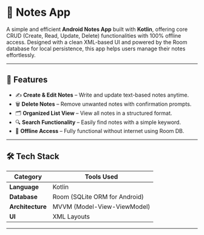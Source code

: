 # 📝 Notes App

A simple and efficient **Android Notes App** built with **Kotlin**, offering core CRUD (Create, Read, Update, Delete) functionalities with 100% offline access. Designed with a clean XML-based UI and powered by the Room database for local persistence, this app helps users manage their notes effortlessly.

---

## 🚀 Features

- ✍️ **Create & Edit Notes** – Write and update text-based notes anytime.
- 🗑️ **Delete Notes** – Remove unwanted notes with confirmation prompts.
- 🗂️ **Organized List View** – View all notes in a structured format.
- 🔍 **Search Functionality** – Easily find notes with a simple keyword.
- 💾 **Offline Access** – Fully functional without internet using Room DB.

---

## 🛠️ Tech Stack

| Category      | Tools Used                       |
|---------------|----------------------------------|
| **Language**  | Kotlin                           |
| **Database**  | Room (SQLite ORM for Android)    |
| **Architecture** | MVVM (Model-View-ViewModel) |
| **UI**        | XML Layouts                      |

---

